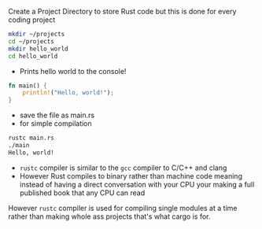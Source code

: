 Create a Project Directory to store Rust code but this is done for every coding project 

```bash
mkdir ~/projects
cd ~/projects
mkdir hello_world
cd hello_world
```


- Prints hello world to the console! 
```rust
fn main() {
    println!("Hello, world!");
}
```

- save the file as main.rs 
- for simple compilation 

```bash
rustc main.rs
./main
Hello, world!
```

- `rustc` compiler is  similar to the `gcc` compiler to C/C++ and clang
- However Rust compiles to binary rather than machine code meaning instead of having a direct conversation with your CPU your making a full published book that any CPU can read 

However `rustc` compiler is used for compiling single modules at a time rather than making whole ass projects that's what cargo is for. 
